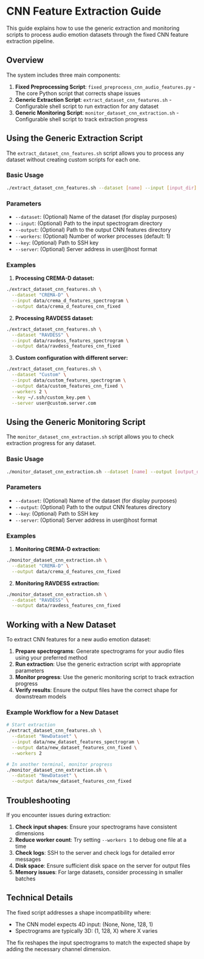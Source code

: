 # CNN Feature Extraction Guide

This guide explains how to use the generic extraction and monitoring scripts to process audio emotion datasets through the fixed CNN feature extraction pipeline.

## Overview

The system includes three main components:

1. **Fixed Preprocessing Script**: `fixed_preprocess_cnn_audio_features.py` - The core Python script that corrects shape issues
2. **Generic Extraction Script**: `extract_dataset_cnn_features.sh` - Configurable shell script to run extraction for any dataset
3. **Generic Monitoring Script**: `monitor_dataset_cnn_extraction.sh` - Configurable shell script to track extraction progress

## Using the Generic Extraction Script

The `extract_dataset_cnn_features.sh` script allows you to process any dataset without creating custom scripts for each one.

### Basic Usage

```bash
./extract_dataset_cnn_features.sh --dataset [name] --input [input_dir] --output [output_dir]
```

### Parameters

- `--dataset`: (Optional) Name of the dataset (for display purposes)
- `--input`: (Optional) Path to the input spectrogram directory
- `--output`: (Optional) Path to the output CNN features directory
- `--workers`: (Optional) Number of worker processes (default: 1)
- `--key`: (Optional) Path to SSH key
- `--server`: (Optional) Server address in user@host format

### Examples

1. **Processing CREMA-D dataset:**

```bash
./extract_dataset_cnn_features.sh \
  --dataset "CREMA-D" \
  --input data/crema_d_features_spectrogram \
  --output data/crema_d_features_cnn_fixed
```

2. **Processing RAVDESS dataset:**

```bash
./extract_dataset_cnn_features.sh \
  --dataset "RAVDESS" \
  --input data/ravdess_features_spectrogram \
  --output data/ravdess_features_cnn_fixed
```

3. **Custom configuration with different server:**

```bash
./extract_dataset_cnn_features.sh \
  --dataset "Custom" \
  --input data/custom_features_spectrogram \
  --output data/custom_features_cnn_fixed \
  --workers 2 \
  --key ~/.ssh/custom_key.pem \
  --server user@custom.server.com
```

## Using the Generic Monitoring Script

The `monitor_dataset_cnn_extraction.sh` script allows you to check extraction progress for any dataset.

### Basic Usage

```bash
./monitor_dataset_cnn_extraction.sh --dataset [name] --output [output_dir]
```

### Parameters

- `--dataset`: (Optional) Name of the dataset (for display purposes)
- `--output`: (Optional) Path to the output CNN features directory
- `--key`: (Optional) Path to SSH key
- `--server`: (Optional) Server address in user@host format

### Examples

1. **Monitoring CREMA-D extraction:**

```bash
./monitor_dataset_cnn_extraction.sh \
  --dataset "CREMA-D" \
  --output data/crema_d_features_cnn_fixed
```

2. **Monitoring RAVDESS extraction:**

```bash
./monitor_dataset_cnn_extraction.sh \
  --dataset "RAVDESS" \
  --output data/ravdess_features_cnn_fixed
```

## Working with a New Dataset

To extract CNN features for a new audio emotion dataset:

1. **Prepare spectrograms**: Generate spectrograms for your audio files using your preferred method
2. **Run extraction**: Use the generic extraction script with appropriate parameters
3. **Monitor progress**: Use the generic monitoring script to track extraction progress
4. **Verify results**: Ensure the output files have the correct shape for downstream models

### Example Workflow for a New Dataset

```bash
# Start extraction
./extract_dataset_cnn_features.sh \
  --dataset "NewDataset" \
  --input data/new_dataset_features_spectrogram \
  --output data/new_dataset_features_cnn_fixed \
  --workers 2

# In another terminal, monitor progress
./monitor_dataset_cnn_extraction.sh \
  --dataset "NewDataset" \
  --output data/new_dataset_features_cnn_fixed
```

## Troubleshooting

If you encounter issues during extraction:

1. **Check input shapes**: Ensure your spectrograms have consistent dimensions
2. **Reduce worker count**: Try setting `--workers 1` to debug one file at a time
3. **Check logs**: SSH to the server and check logs for detailed error messages
4. **Disk space**: Ensure sufficient disk space on the server for output files
5. **Memory issues**: For large datasets, consider processing in smaller batches

## Technical Details

The fixed script addresses a shape incompatibility where:
- The CNN model expects 4D input: (None, None, 128, 1)
- Spectrograms are typically 3D: (1, 128, X) where X varies

The fix reshapes the input spectrograms to match the expected shape by adding the necessary channel dimension.
